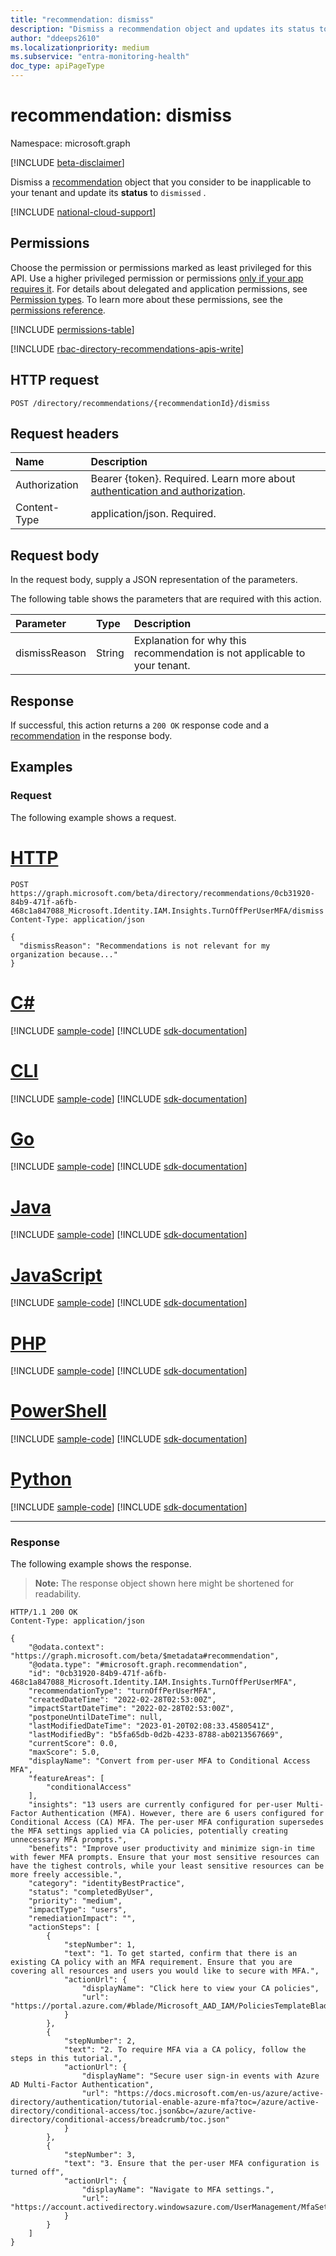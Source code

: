 ```yaml
---
title: "recommendation: dismiss"
description: "Dismiss a recommendation object and updates its status to dismissed."
author: "ddeeps2610"
ms.localizationpriority: medium
ms.subservice: "entra-monitoring-health"
doc_type: apiPageType
---
```


# recommendation: dismiss
Namespace: microsoft.graph

[!INCLUDE [beta-disclaimer](../../includes/beta-disclaimer.md)]

Dismiss a [recommendation](../resources/recommendation.md) object that you consider to be inapplicable to your tenant and update its **status** to `dismissed` .

[!INCLUDE [national-cloud-support](../../includes/global-us.md)]

## Permissions
Choose the permission or permissions marked as least privileged for this API. Use a higher privileged permission or permissions [only if your app requires it](/graph/permissions-overview#best-practices-for-using-microsoft-graph-permissions). For details about delegated and application permissions, see [Permission types](/graph/permissions-overview#permission-types). To learn more about these permissions, see the [permissions reference](/graph/permissions-reference).

<!-- { "blockType": "permissions", "name": "recommendation_dismiss" } -->
[!INCLUDE [permissions-table](../includes/permissions/recommendation-dismiss-permissions.md)]

[!INCLUDE [rbac-directory-recommendations-apis-write](../includes/rbac-for-apis/rbac-directory-recommendations-apis-write.md)]

## HTTP request

<!-- {
  "blockType": "ignored"
}
-->
``` http
POST /directory/recommendations/{recommendationId}/dismiss
```

## Request headers
|Name|Description|
|:---|:---|
|Authorization|Bearer {token}. Required. Learn more about [authentication and authorization](/graph/auth/auth-concepts).|
|Content-Type|application/json. Required.|

## Request body
In the request body, supply a JSON representation of the parameters.

The following table shows the parameters that are required with this action.

|Parameter|Type|Description|
|:---|:---|:---|
|dismissReason|String|Explanation for why this recommendation is not applicable to your tenant.|



## Response

If successful, this action returns a `200 OK` response code and a [recommendation](../resources/recommendation.md) in the response body.

## Examples

### Request
The following example shows a request.
# [HTTP](#tab/http)
<!-- {
  "blockType": "request",
  "name": "recommendationthis.dismiss",
  "sampleKeys": ["0cb31920-84b9-471f-a6fb-468c1a847088_Microsoft.Identity.IAM.Insights.TurnOffPerUserMFA"]
}
-->
``` http
POST https://graph.microsoft.com/beta/directory/recommendations/0cb31920-84b9-471f-a6fb-468c1a847088_Microsoft.Identity.IAM.Insights.TurnOffPerUserMFA/dismiss
Content-Type: application/json

{
  "dismissReason": "Recommendations is not relevant for my organization because..."
}
```

# [C#](#tab/csharp)
[!INCLUDE [sample-code](../includes/snippets/csharp/recommendationthisdismiss-csharp-snippets.md)]
[!INCLUDE [sdk-documentation](../includes/snippets/snippets-sdk-documentation-link.md)]

# [CLI](#tab/cli)
[!INCLUDE [sample-code](../includes/snippets/cli/recommendationthisdismiss-cli-snippets.md)]
[!INCLUDE [sdk-documentation](../includes/snippets/snippets-sdk-documentation-link.md)]

# [Go](#tab/go)
[!INCLUDE [sample-code](../includes/snippets/go/recommendationthisdismiss-go-snippets.md)]
[!INCLUDE [sdk-documentation](../includes/snippets/snippets-sdk-documentation-link.md)]

# [Java](#tab/java)
[!INCLUDE [sample-code](../includes/snippets/java/recommendationthisdismiss-java-snippets.md)]
[!INCLUDE [sdk-documentation](../includes/snippets/snippets-sdk-documentation-link.md)]

# [JavaScript](#tab/javascript)
[!INCLUDE [sample-code](../includes/snippets/javascript/recommendationthisdismiss-javascript-snippets.md)]
[!INCLUDE [sdk-documentation](../includes/snippets/snippets-sdk-documentation-link.md)]

# [PHP](#tab/php)
[!INCLUDE [sample-code](../includes/snippets/php/recommendationthisdismiss-php-snippets.md)]
[!INCLUDE [sdk-documentation](../includes/snippets/snippets-sdk-documentation-link.md)]

# [PowerShell](#tab/powershell)
[!INCLUDE [sample-code](../includes/snippets/powershell/recommendationthisdismiss-powershell-snippets.md)]
[!INCLUDE [sdk-documentation](../includes/snippets/snippets-sdk-documentation-link.md)]

# [Python](#tab/python)
[!INCLUDE [sample-code](../includes/snippets/python/recommendationthisdismiss-python-snippets.md)]
[!INCLUDE [sdk-documentation](../includes/snippets/snippets-sdk-documentation-link.md)]

---

### Response
The following example shows the response.
>**Note:** The response object shown here might be shortened for readability.
<!-- {
  "blockType": "response",
  "truncated": true,
  "@odata.type": "microsoft.graph.recommendation"
}
-->
``` http
HTTP/1.1 200 OK
Content-Type: application/json

{
    "@odata.context": "https://graph.microsoft.com/beta/$metadata#recommendation",
    "@odata.type": "#microsoft.graph.recommendation",
    "id": "0cb31920-84b9-471f-a6fb-468c1a847088_Microsoft.Identity.IAM.Insights.TurnOffPerUserMFA",
    "recommendationType": "turnOffPerUserMFA",
    "createdDateTime": "2022-02-28T02:53:00Z",
    "impactStartDateTime": "2022-02-28T02:53:00Z",
    "postponeUntilDateTime": null,
    "lastModifiedDateTime": "2023-01-20T02:08:33.4580541Z",
    "lastModifiedBy": "b5fa65db-0d2b-4233-8788-ab0213567669",
    "currentScore": 0.0,
    "maxScore": 5.0,
    "displayName": "Convert from per-user MFA to Conditional Access MFA",
    "featureAreas": [
        "conditionalAccess"
    ],
    "insights": "13 users are currently configured for per-user Multi-Factor Authentication (MFA). However, there are 6 users configured for Conditional Access (CA) MFA. The per-user MFA configuration supersedes the MFA settings applied via CA policies, potentially creating unnecessary MFA prompts.",
    "benefits": "Improve user productivity and minimize sign-in time with fewer MFA prompts. Ensure that your most sensitive resources can have the tighest controls, while your least sensitive resources can be more freely accessible.",
    "category": "identityBestPractice",
    "status": "completedByUser",
    "priority": "medium",
    "impactType": "users",
    "remediationImpact": "",
    "actionSteps": [
        {
            "stepNumber": 1,
            "text": "1. To get started, confirm that there is an existing CA policy with an MFA requirement. Ensure that you are covering all resources and users you would like to secure with MFA.",
            "actionUrl": {
                "displayName": "Click here to view your CA policies",
                "url": "https://portal.azure.com/#blade/Microsoft_AAD_IAM/PoliciesTemplateBlade"
            }
        },
        {
            "stepNumber": 2,
            "text": "2. To require MFA via a CA policy, follow the steps in this tutorial.",
            "actionUrl": {
                "displayName": "Secure user sign-in events with Azure AD Multi-Factor Authentication",
                "url": "https://docs.microsoft.com/en-us/azure/active-directory/authentication/tutorial-enable-azure-mfa?toc=/azure/active-directory/conditional-access/toc.json&bc=/azure/active-directory/conditional-access/breadcrumb/toc.json"
            }
        },
        {
            "stepNumber": 3,
            "text": "3. Ensure that the per-user MFA configuration is turned off",
            "actionUrl": {
                "displayName": "Navigate to MFA settings.",
                "url": "https://account.activedirectory.windowsazure.com/UserManagement/MfaSettings.aspx"
            }
        }
    ]
}
```

